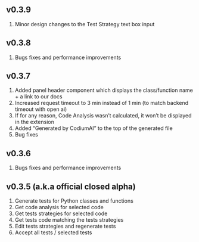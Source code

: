 ## v0.3.9
  1. Minor design changes to the Test Strategy text box input

## v0.3.8
  1. Bugs fixes and performance improvements

## v0.3.7
  1. Added panel header component which displays the class/function name + a link to our docs
  2. Increased request timeout to 3 min instead of 1 min (to match backend timeout with open ai)
  3. If for any reason, Code Analysis wasn’t calculated, it won’t be displayed in the extension
  4. Added “Generated by CodiumAI” to the top of the generated file
  5. Bug fixes

## v0.3.6 
  1. Bugs fixes and performance improvements

## v0.3.5 (a.k.a official closed alpha)
  1. Generate tests for Python classes and functions
  2. Get code analysis for selected code
  3. Get tests strategies for selected code
  4. Get tests code matching the tests strategies
  5. Edit tests strategies and regenerate tests
  6. Accept all tests / selected tests
